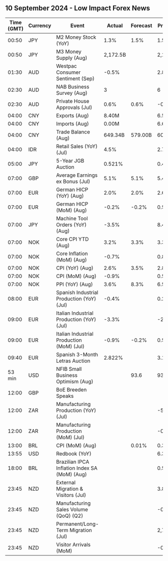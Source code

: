 ## 10 September 2024 - Low Impact Forex News

| Time (GMT) | Currency | Event | Actual | Forecast | Previous |
|------|----------|-------|--------|----------|----------|
| 00:50 | JPY | M2 Money Stock (YoY) | 1.3% | 1.5% | 1.5% |
| 00:50 | JPY | M3 Money Supply (Aug) | 2,172.5B |  | 2,173.0B |
| 01:30 | AUD | Westpac Consumer Sentiment (Sep) | -0.5% |  | 2.8% |
| 02:30 | AUD | NAB Business Survey (Aug) | 3 |  | 6 |
| 02:30 | AUD | Private House Approvals (Jul) | 0.6% | 0.6% | -0.5% |
| 04:00 | CNY | Exports (Aug) | 8.40M |  | 6.50M |
| 04:00 | CNY | Imports (Aug) | 0.00M |  | 6.60M |
| 04:00 | CNY | Trade Balance (Aug) | 649.34B | 579.00B | 601.90B |
| 04:00 | IDR | Retail Sales (YoY) (Jul) | 4.5% |  | 2.7% |
| 05:00 | JPY | 5-Year JGB Auction | 0.521% |  | 0.452% |
| 07:00 | GBP | Average Earnings ex Bonus (Jul) | 5.1% | 5.1% | 5.4% |
| 07:00 | EUR | German HICP (YoY) (Aug) | 2.0% | 2.0% | 2.6% |
| 07:00 | EUR | German HICP (MoM) (Aug) | -0.2% | -0.2% | 0.5% |
| 07:00 | JPY | Machine Tool Orders (YoY) (Aug) | -3.5% |  | 8.4% |
| 07:00 | NOK | Core CPI YTD (Aug) | 3.2% | 3.3% | 3.3% |
| 07:00 | NOK | Core Inflation (MoM) (Aug) | -0.7% |  | 0.8% |
| 07:00 | NOK | CPI (YoY) (Aug) | 2.6% | 3.5% | 2.8% |
| 07:00 | NOK | CPI (MoM) (Aug) | -0.9% |  | 0.5% |
| 07:00 | NOK | PPI (YoY) (Aug) | 3.6% | 8.3% | 6.5% |
| 08:00 | EUR | Spanish Industrial Production (YoY) (Jul) | -0.4% |  | 0.2% |
| 09:00 | EUR | Italian Industrial Production (YoY) (Jul) | -3.3% |  | -2.6% |
| 09:00 | EUR | Italian Industrial Production (MoM) (Jul) | -0.9% | -0.2% | 0.5% |
| 09:40 | EUR | Spanish 3-Month Letras Auction | 2.822% |  | 3.190% |
| 53 min | USD | NFIB Small Business Optimism (Aug) |  | 93.6 | 93.7 |
| 12:00 | GBP | BoE Breeden Speaks |  |  |  |
| 12:00 | ZAR | Manufacturing Production (YoY) (Jul) |  |  | -5.2% |
| 12:00 | ZAR | Manufacturing Production (MoM) (Jul) |  |  | -0.5% |
| 13:00 | BRL | CPI (MoM) (Aug) |  | 0.01% | 0.38% |
| 13:55 | USD | Redbook (YoY) |  |  | 6.3% |
| 18:00 | BRL | Brazilian IPCA Inflation Index SA (MoM) (Aug) |  |  | 0.50% |
| 23:45 | NZD | External Migration & Visitors (Jul) |  |  | 3.80% |
| 23:45 | NZD | Manufacturing Sales Volume (QoQ) (Q2) |  |  | -0.4% |
| 23:45 | NZD | Permanent/Long-Term Migration (Jul) |  |  | 2,710 |
| 23:45 | NZD | Visitor Arrivals (MoM) |  |  | -0.2% |
